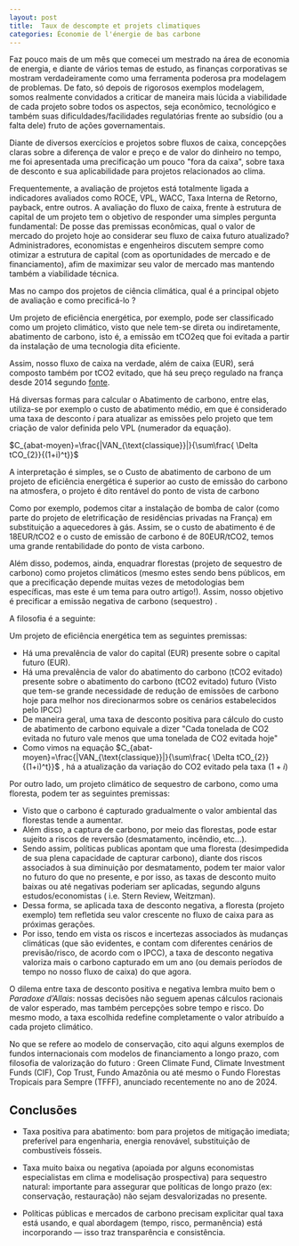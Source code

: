 ```yaml
---
layout: post
title:  Taux de descompte et projets climatiques
categories: Économie de l'énergie de bas carbone
---
```


Faz pouco mais de um mês que comecei um mestrado na área de economia de energia, e diante de vários temas de estudo, as finanças corporativas se mostram verdadeiramente como uma ferramenta poderosa pra modelagem de problemas. De fato, só depois de rigorosos exemplos modelagem, somos realmente convidados a criticar de maneira mais lúcida a viabilidade de cada projeto sobre todos os aspectos, seja econômico, tecnológico e também suas dificuldades/facilidades regulatórias frente ao subsídio (ou a falta dele) fruto de ações governamentais.

Diante de diversos exercícios e projetos sobre fluxos de caixa, concepções claras sobre a diferença de valor e preço e de valor do dinheiro no tempo, me foi apresentada uma precificação um pouco "fora da caixa", sobre taxa de desconto e sua aplicabilidade para projetos relacionados ao clima.

Frequentemente, a avaliação de projetos está totalmente ligada a indicadores avaliados como ROCE, VPL, WACC, Taxa Interna de Retorno, payback, entre outros. A avaliação do fluxo de caixa, frente à estrutura de capital de um projeto tem o objetivo de responder uma simples pergunta fundamental: De posse das premissas econômicas, qual o valor de mercado do projeto hoje ao considerar seu fluxo de caixa futuro atualizado? Administradores, economistas e engenheiros discutem sempre como otimizar a estrutura de capital (com as oportunidades de mercado e de financiamento), afim de maximizar seu valor de mercado mas mantendo também a viabilidade técnica.

Mas no campo dos projetos de ciência climática, qual é a principal objeto de avaliação e como precificá-lo ? 

Um projeto de eficiência energética, por exemplo, pode ser classificado como um projeto climático, visto que nele tem-se direta ou indiretamente, abatimento de carbono, isto é, a emissão em tCO2eq que foi evitada a partir da instalação de uma tecnologia dita eficiente.

Assim, nosso fluxo de caixa na verdade, além de caixa (EUR), será composto também por tCO2 evitado, que há seu preço regulado na frança desde 2014 segundo [fonte](https://www.ecologie.gouv.fr/politiques-publiques/prix-du-carbone).

Há diversas formas para calcular o Abatimento de carbono, entre elas, utiliza-se por exemplo o custo de abatimento médio, em que é considerado uma taxa de desconto $i$ para atualizar as emissões pelo projeto que tem criação de valor definida pelo VPL (numerador da equação).

$C_{abat-moyen}=\frac{|VAN_{\text{classique}}|}{\sum\frac{ \Delta tCO_{2}}{(1+i)^t}}​​$

A interpretação é simples, se o Custo de abatimento de carbono de um projeto de eficiência energética é superior ao custo de emissão do carbono na atmosfera, o projeto é dito rentável do ponto de vista de carbono

Como por exemplo, podemos citar a instalação de bomba de calor (como parte do projeto de eletrificação de residências privadas na França) em substituição a aquecedores à gás. Assim, se o custo de abatimento é de 18EUR/tCO2 e o custo de emissão de carbono é de 80EUR/tCO2, temos uma grande rentabilidade do ponto de vista carbono.

Além disso, podemos, ainda, enquadrar florestas (projeto de sequestro de carbono) como projetos climáticos (mesmo estes sendo bens públicos, em que a precificação depende muitas vezes de metodologias bem específicas, mas este é um tema para outro artigo!). Assim, nosso objetivo é precificar a emissão negativa de carbono (sequestro) .

A filosofia é a seguinte: 

Um projeto de eficiência energética tem as seguintes premissas:

- Há uma prevalência de valor do capital (EUR) presente sobre o capital futuro (EUR).
- Há uma prevalência de valor do abatimento do carbono (tCO2 evitado) presente sobre o abatimento do carbono (tCO2 evitado) futuro (Visto que tem-se grande necessidade de redução de emissões de carbono hoje para melhor nos direcionarmos sobre os cenários estabelecidos pelo IPCC)
- De maneira geral, uma taxa de desconto positiva para cálculo do custo de abatimento de carbono equivale a dizer "Cada tonelada de CO2 evitada no futuro vale menos que uma tonelada de CO2 evitada hoje"
- Como vimos na equação $C_{abat-moyen}=\frac{|VAN_{\text{classique}}|}{\sum\frac{ \Delta tCO_{2}}{(1+i)^t}}​​$ , há a atualização da variação do CO2 evitado pela taxa $(1+i)$

Por outro lado, um projeto climático de sequestro de carbono, como uma floresta, podem ter as seguintes premissas:

- Visto que o carbono é capturado gradualmente o valor ambiental das florestas tende a aumentar.
- Além disso, a captura de carbono, por meio das florestas, pode estar sujeito a riscos de reversão (desmatamento, incêndio, etc...). 
- Sendo assim, políticas publicas apontam que uma floresta (desimpedida de sua plena capacidade de capturar carbono), diante dos riscos associados à sua diminuição por desmatamento, podem ter maior valor no futuro do que no presente, e por isso, as taxas de desconto muito baixas ou até negativas poderiam ser aplicadas, segundo alguns estudos/economistas ( i.e. Stern Review, Weitzman).
- Dessa forma, se aplicada taxa de desconto negativa, a floresta (projeto exemplo) tem refletida seu valor crescente no fluxo de caixa para as próximas gerações.
- Por isso, tendo em vista os riscos e incertezas associados às mudanças climáticas (que são evidentes, e contam com diferentes cenários de previsão/risco, de acordo com o IPCC), a taxa de desconto negativa valoriza mais o carbono capturado em um ano (ou demais períodos de tempo no nosso fluxo de caixa) do que agora.

O dilema entre taxa de desconto positiva e negativa lembra muito bem o _Paradoxe d’Allais_: nossas decisões não seguem apenas cálculos racionais de valor esperado, mas também percepções sobre tempo e risco. Do mesmo modo, a taxa escolhida redefine completamente o valor atribuído a cada projeto climático.

No que se refere ao modelo de conservação, cito aqui alguns exemplos de fundos internacionais com modelos de financiamento a longo prazo, com filosofia de valorização do futuro : Green Climate Fund, Climate Investment Funds (CIF), Cop Trust, Fundo Amazônia ou até mesmo o Fundo Florestas Tropicais para Sempre (TFFF), anunciado recentemente no ano de 2024.


## Conclusões

- Taxa positiva para abatimento: bom para projetos de mitigação imediata; preferível para engenharia, energia renovável, substituição de combustíveis fósseis.
    
- Taxa muito baixa ou negativa (apoiada por alguns economistas especialistas em clima e modelisação prospectiva) para sequestro natural: importante para assegurar que políticas de longo prazo (ex: conservação, restauração) não sejam desvalorizadas no presente.
    
- Políticas públicas e mercados de carbono precisam explicitar qual taxa está usando, e qual abordagem (tempo, risco, permanência) está incorporando — isso traz transparência e consistência.
